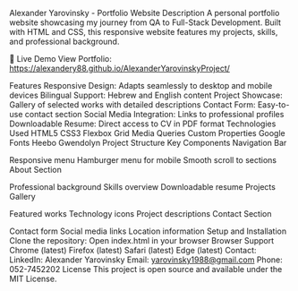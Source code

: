 Alexander Yarovinsky - Portfolio Website
Description
A personal portfolio website showcasing my journey from QA to Full-Stack Development. Built with HTML and CSS, this responsive website features my projects, skills, and professional background.

🌟 Live Demo
View Portfolio: https://alexandery88.github.io/AlexanderYarovinskyProject/ 

Features
Responsive Design: Adapts seamlessly to desktop and mobile devices
Bilingual Support: Hebrew and English content
Project Showcase: Gallery of selected works with detailed descriptions
Contact Form: Easy-to-use contact section
Social Media Integration: Links to professional profiles
Downloadable Resume: Direct access to CV in PDF format
Technologies Used
HTML5
CSS3
Flexbox
Grid
Media Queries
Custom Properties
Google Fonts
Heebo
Gwendolyn
Project Structure
Key Components
Navigation Bar

Responsive menu
Hamburger menu for mobile
Smooth scroll to sections
About Section

Professional background
Skills overview
Downloadable resume
Projects Gallery

Featured works
Technology icons
Project descriptions
Contact Section

Contact form
Social media links
Location information
Setup and Installation
Clone the repository:
Open index.html in your browser
Browser Support
Chrome (latest)
Firefox (latest)
Safari (latest)
Edge (latest)
Contact:
LinkedIn: Alexander Yarovinsky
Email: yarovinsky1988@gmail.com
Phone: 052-7452202
License
This project is open source and available under the MIT License.
